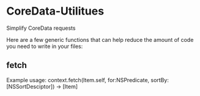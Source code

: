 # CoreData-Utilitues
Simplify CoreData requests

Here are a few generic functions that can help reduce the amount of code you need to write in your files:

## fetch
Example usage:
context.fetch(Item.self, for:NSPredicate, sortBy:[NSSortDesciptor]) -> [Item]

